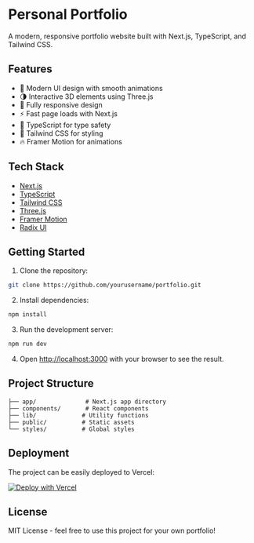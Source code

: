 # Personal Portfolio

A modern, responsive portfolio website built with Next.js, TypeScript, and Tailwind CSS.

## Features

- 🎨 Modern UI design with smooth animations
- 🌗 Interactive 3D elements using Three.js
- 📱 Fully responsive design
- ⚡ Fast page loads with Next.js
- 🎯 TypeScript for type safety
- 🎨 Tailwind CSS for styling
- 🔥 Framer Motion for animations

## Tech Stack

- [Next.js](https://nextjs.org/)
- [TypeScript](https://www.typescriptlang.org/)
- [Tailwind CSS](https://tailwindcss.com/)
- [Three.js](https://threejs.org/)
- [Framer Motion](https://www.framer.com/motion/)
- [Radix UI](https://www.radix-ui.com/)

## Getting Started

1. Clone the repository:
```bash
git clone https://github.com/yourusername/portfolio.git
```

2. Install dependencies:
```bash
npm install
```

3. Run the development server:
```bash
npm run dev
```

4. Open [http://localhost:3000](http://localhost:3000) with your browser to see the result.

## Project Structure

```
├── app/              # Next.js app directory
├── components/       # React components
├── lib/             # Utility functions
├── public/          # Static assets
└── styles/          # Global styles
```

## Deployment

The project can be easily deployed to Vercel:

[![Deploy with Vercel](https://vercel.com/button)](https://vercel.com/new/clone?repository-url=https://github.com/yourusername/portfolio)

## License

MIT License - feel free to use this project for your own portfolio!
